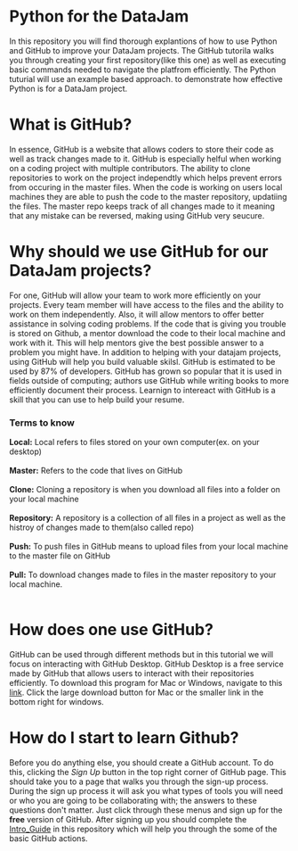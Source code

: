 # Python for the DataJam

In this repository you will find thorough explantions of how to use Python and GitHub to improve your DataJam projects. The GitHub tutorila walks you through creating your first repository(like this one) as well as executing basic commands needed to navigate the platfrom efficiently. The Python tuturial will use an example based approach. to demonstrate how effective Python is for a DataJam project. 
# What is GitHub?
In essence, GitHub is a website that allows coders to store their code as well as track changes made to it. GitHub is especially helful when working on a coding project with multiple contributors. The ability to clone repositories to work on the project independtly which helps prevent errors from occuring in the master files. When the code is working on users local machines they are able to push the code to the master repository, updatiing the files. The master repo keeps track of all changes
made to it meaning that any mistake can be reversed, making using GitHub very seucure.

# Why should we use GitHub for our DataJam projects?
For one, GitHub will allow your team to work more efficiently on your projects. Every team member will have access to the files and the ability to work on them independently. Also, it will allow mentors to offer better assistance in solving coding problems. If the code that is giving you trouble is stored on Github, a mentor download the code to their local machine and work with it. This will help mentors give the best possible answer to a problem you might have. 
In addition to helping with your datajam projects, using GitHub will help you build valuable skilsl.  GitHub is estimated to be used by 87% of developers. GitHub has grown so popular that it is used in fields outside of computing; authors use GitHub while writing books to more efficiently document their process. Learnign to intereact with GitHub is a skill that you can use to help build your resume. 

### Terms to know
**Local:** Local refers to files stored on your own computer(ex. on your desktop) <br><br>
**Master:** Refers to the code that lives on GitHub <br><br>
**Clone:** Cloning a repository is when you download all files into a folder on your local machine <br><br>
**Repository:** A repository is a collection of all files in a project as well as the histroy of changes made to them(also called repo) <br><br>
**Push:** To push files in GitHub means to upload files from your local machine to the master file on GitHub <br><br>
**Pull:** To download changes made to files in the master repository to your local machine. <br><br>
# How does one use GitHub? 
GitHub can be used through different methods but in this tutorial we will focus on interacting with GitHub Desktop. GitHub Desktop is a free service made by GitHub that allows users to interact with their repositories efficiently. To download this program for Mac or Windows, navigate to this [link](https://desktop.github.com/). Click the large download button for Mac or the smaller link in the bottom right for windows. 

# How do I start to learn Github? 
Before you do anything else, you should create a GitHub account. To do this, clicking the *Sign Up* button in the top right corner of GitHub page. This should take you to a page that walks you through the sign-up process. During the sign up process it will ask you what types of tools you will need or who you are going to be collaborating with; the answers to these questions don't matter. Just click through these menus and sign up for the **free** version of GitHub. After signing up you should complete the [Intro_Guide](https://github.com/nmcdowell00/python_for_the_datajam/blob/main/intro_guide.md) in this repository which will help you through the some of the basic GitHub actions. 
